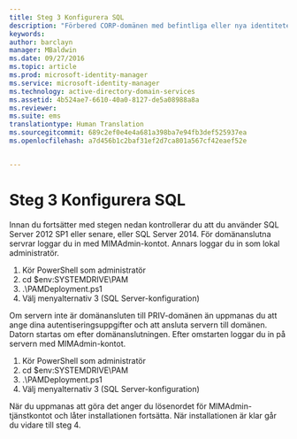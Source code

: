 ```yaml
---
title: Steg 3 Konfigurera SQL
description: "Förbered CORP-domänen med befintliga eller nya identiteter som ska hanteras av Privileged Identity Manager med hjälp av skript"
keywords: 
author: barclayn
manager: MBaldwin
ms.date: 09/27/2016
ms.topic: article
ms.prod: microsoft-identity-manager
ms.service: microsoft-identity-manager
ms.technology: active-directory-domain-services
ms.assetid: 4b524ae7-6610-40a0-8127-de5a08988a8a
ms.reviewer: 
ms.suite: ems
translationtype: Human Translation
ms.sourcegitcommit: 689c2ef0e4e4a681a398ba7e94fb3def525937ea
ms.openlocfilehash: a7d456b1c2baf31ef2d7ca801a567cf42eaef52e


---
```

# Steg 3 Konfigurera SQL

Innan du fortsätter med stegen nedan kontrollerar du att du använder SQL Server 2012 SP1 eller senare, eller SQL Server 2014. För domänanslutna servrar loggar du in med MIMAdmin-kontot. Annars loggar du in som lokal administratör.
1. Kör PowerShell som administratör
2. cd $env:SYSTEMDRIVE\PAM
3. .\PAMDeployment.ps1
4. Välj menyalternativ 3 (SQL Server-konfiguration)

  Om servern inte är domänansluten till PRIV-domänen än uppmanas du att ange dina autentiseringsuppgifter och att ansluta servern till domänen.
  Datorn startas om efter domänanslutningen. Efter omstarten loggar du in på servern med MIMAdmin-kontot.

1. Kör PowerShell som administratör
2. cd $env:SYSTEMDRIVE\PAM
3. .\PAMDeployment.ps1
4. Välj menyalternativ 3 (SQL Server-konfiguration)

När du uppmanas att göra det anger du lösenordet för MIMAdmin-tjänstkontot och låter installationen fortsätta. När installationen är klar går du vidare till steg 4.



<!--HONumber=Sep16_HO4-->


